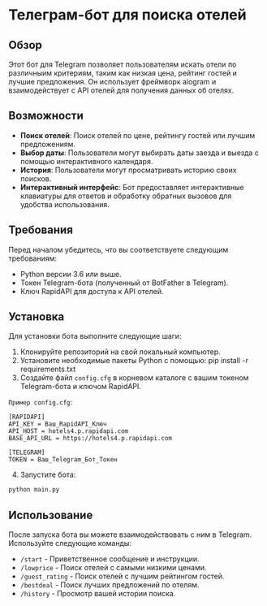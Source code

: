 # Телеграм-бот для поиска отелей

## Обзор
Этот бот для Telegram позволяет пользователям искать отели по различныим критериям, таким как низкая цена, рейтинг гостей и лучшие предложения. Он использует фреймворк aiogram и взаимодействует с API отелей для получения данных об отелях.

## Возможности
- **Поиск отелей**: Поиск отелей по цене, рейтингу гостей или лучшим предложениям.
- **Выбор даты**: Пользователи могут выбирать даты заезда и выезда с помощью интерактивного календаря.
- **История**: Пользователи могут просматривать историю своих поисков.
- **Интерактивный интерфейс**: Бот предоставляет интерактивные клавиатуры для ответов и обработку обратных вызовов для удобства использования.

## Требования
Перед началом убедитесь, что вы соответствуете следующим требованиям:
- Python версии 3.6 или выше.
- Токен Telegram-бота (полученный от BotFather в Telegram).
- Ключ RapidAPI для доступа к API отелей.

## Установка
Для установки бота выполните следующие шаги:
1. Клонируйте репозиторий на свой локальный компьютер.
2. Установите необходимые пакеты Python с помощью:
pip install -r requirements.txt
3. Создайте файл `config.cfg` в корневом каталоге с вашим токеном Telegram-бота и ключом RapidAPI.

`Пример config.cfg`:
```
[RAPIDAPI]
API_KEY = Ваш_RapidAPI_Ключ
API_HOST = hotels4.p.rapidapi.com
BASE_API_URL = https://hotels4.p.rapidapi.com

[TELEGRAM]
TOKEN = Ваш_Telegram_Бот_Токен
```




4. Запустите бота:
```bash
python main.py
```

## Использование
После запуска бота вы можете взаимодействовать с ним в Telegram. Используйте следующие команды:
- `/start` - Приветственное сообщение и инструкции.
- `/lowprice` - Поиск отелей с самыми низкими ценами.
- `/guest_rating` - Поиск отелей с лучшим рейтингом гостей.
- `/bestdeal` - Поиск лучших предложений по отелям.
- `/history` - Просмотр вашей истории поиска.